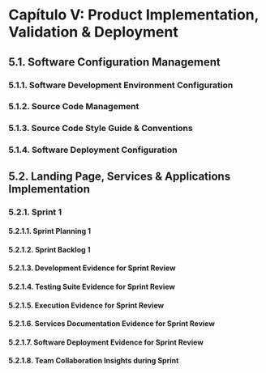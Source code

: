 # **Capítulo V: Product Implementation, Validation & Deployment**

## **5.1. Software Configuration Management**
### **5.1.1. Software Development Environment Configuration**

### **5.1.2. Source Code Management**


### **5.1.3. Source Code Style Guide & Conventions**


### **5.1.4. Software Deployment Configuration**

## **5.2. Landing Page, Services & Applications Implementation**
### **5.2.1. Sprint 1**
#### **5.2.1.1. Sprint Planning 1**

#### **5.2.1.2. Sprint Backlog 1**


#### **5.2.1.3. Development Evidence for Sprint Review**

#### **5.2.1.4. Testing Suite Evidence for Sprint Review**


#### **5.2.1.5. Execution Evidence for Sprint Review**

#### **5.2.1.6. Services Documentation Evidence for Sprint Review**

#### **5.2.1.7. Software Deployment Evidence for Sprint Review**



#### **5.2.1.8. Team Collaboration Insights during Sprint**

